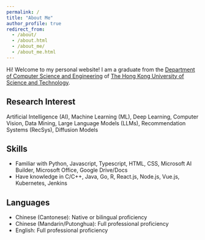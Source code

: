 ```yaml
---
permalink: /
title: "About Me"
author_profile: true
redirect_from: 
  - /about/
  - /about.html
  - /about_me/
  - /about_me.html
---
```


Hi! Welcome to my personal website! I am a graduate from the [Department of Computer Science and Engineering](https://cse.hkust.edu.hk/) of [The Hong Kong University of Science and Technology](https://hkust.edu.hk/).

## Research Interest
Artificial Intelligence (AI), Machine Learning (ML), Deep Learning, Computer Vision, Data Mining, Large Language Models (LLMs), Recommendation Systems (RecSys), Diffusion Models

## Skills
* Familiar with Python, Javascript, Typescript, HTML, CSS, Microsoft AI Builder, Microsoft Office, Google Drive/Docs
* Have knowledge in C/C++, Java, Go, R, React.js, Node.js, Vue.js, Kubernetes, Jenkins

## Languages
* Chinese (Cantonese): Native or bilingual proficiency
* Chinese (Mandarin/Putonghua): Full professional proficiency
* English: Full professional proficiency